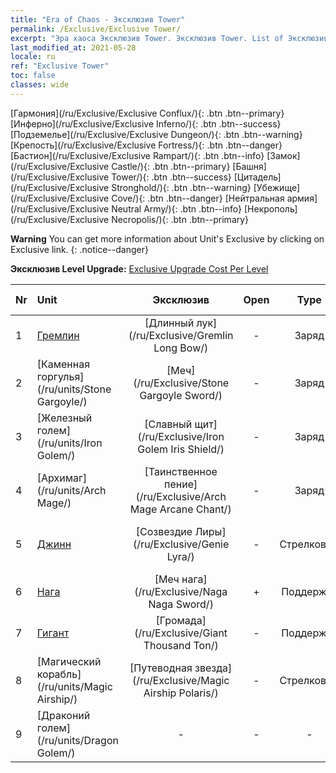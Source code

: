 ```yaml
---
title: "Era of Chaos - Эксклюзив Tower"
permalink: /Exclusive/Exclusive Tower/
excerpt: "Эра хаоса Эксклюзив Tower. Эксклюзив Tower. List of Эксклюзив Tower in Era of Chaos"
last_modified_at: 2021-05-28
locale: ru
ref: "Exclusive Tower"
toc: false
classes: wide
---
```

 [Гармония](/ru/Exclusive/Exclusive Conflux/){: .btn .btn--primary} [Инферно](/ru/Exclusive/Exclusive Inferno/){: .btn .btn--success} [Подземелье](/ru/Exclusive/Exclusive Dungeon/){: .btn .btn--warning} [Крепость](/ru/Exclusive/Exclusive Fortress/){: .btn .btn--danger} [Бастион](/ru/Exclusive/Exclusive Rampart/){: .btn .btn--info} [Замок](/ru/Exclusive/Exclusive Castle/){: .btn .btn--primary} [Башня](/ru/Exclusive/Exclusive Tower/){: .btn .btn--success} [Цитадель](/ru/Exclusive/Exclusive Stronghold/){: .btn .btn--warning} [Убежище](/ru/Exclusive/Exclusive Cove/){: .btn .btn--danger} [Нейтральная армия](/ru/Exclusive/Exclusive Neutral Army/){: .btn .btn--info} [Некрополь](/ru/Exclusive/Exclusive Necropolis/){: .btn .btn--primary} 

**Warning** You can get more information about Unit's Exclusive by clicking on Exclusive link. 
{: .notice--danger}

 **Эксклюзив Level Upgrade:** [Exclusive Upgrade Cost Per Level](/Exclusive/ExclusiveUpgradeCostPerLevel/)

  | Nr |         Unit        | Эксклюзив | Open  |    Type   |  Item to Rank UP      |  Облик   |
  |:---|:--------------------|:-------------:|:-----:|:---------:|:---------------------:|:-------:|
  | 1  | [Гремлин](/ru/units/Gremlin/) | [Длинный лук](/ru/Exclusive/Gremlin Long Bow/) | - | Заряд | [Жетон длинного лука](/ItemsRU/con_914/) | - |
  | 2  | [Каменная горгулья](/ru/units/Stone Gargoyle/) | [Меч](/ru/Exclusive/Stone Gargoyle Sword/) | - | Заряд | [Жетон меча](/ItemsRU/con_912/) | - |
  | 3  | [Железный голем](/ru/units/Iron Golem/) | [Славный щит](/ru/Exclusive/Iron Golem Iris Shield/) | - | Заряд | [Жетон славного щита](/ItemsRU/con_913/) | - |
  | 4  | [Архимаг](/ru/units/Arch Mage/) | [Таинственное пение](/ru/Exclusive/Arch Mage Arcane Chant/) | - | Заряд | [Жетон таинственного пения](/ItemsRU/con_915/) | - |
  | 5  | [Джинн](/ru/units/Genie/) | [Созвездие Лиры](/ru/Exclusive/Genie Lyra/) | - | Стрелковый | [Жетон Созвездия Лиры](/ItemsRU/con_986/) | [Особый облик: Созвездие Лиры](/ItemsRU/con_654/) |
  | 6  | [Нага](/ru/units/Naga/) | [Меч нага](/ru/Exclusive/Naga Naga Sword/) | + | Поддержка | [Жетон меча нага](/ItemsRU/con_987/) | [Особый облик: Меч нага](/ItemsRU/con_655/) |
  | 7  | [Гигант](/ru/units/Giant/) | [Громада](/ru/Exclusive/Giant Thousand Ton/) | - | Поддержка | [Жетон Громады](/ItemsRU/con_988/) | [Особый облик: Громада](/ItemsRU/con_656/) |
  | 8  | [Магический корабль](/ru/units/Magic Airship/) | [Путеводная звезда](/ru/Exclusive/Magic Airship Polaris/) | - | Стрелковый | [Жетон Путеводной звезды](/ItemsRU/con_989/) | [Особый облик: Путеводная звезда](/ItemsRU/con_657/) |
  | 9  | [Драконий голем](/ru/units/Dragon Golem/) | - | - | - | none | none |
